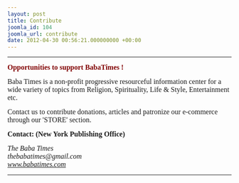 ```yaml
---
layout: post
title: Contribute
joomla_id: 104
joomla_url: contribute
date: 2012-04-30 00:56:21.000000000 +00:00
---
```

<hr />
<p><span style="font-family: trebuchet ms,geneva; font-size: 12pt; color: #800000;"><strong>Opportunities to support BabaTimes !</strong></span></p>
<p><span style="font-family: trebuchet ms,geneva; font-size: 12pt;">Baba Times is a non-profit progressive resourceful information center for a wide variety of topics from Religion, Spirituality, Life &amp; Style, Entertainment etc.</span></p>
<p><span style="font-family: trebuchet ms,geneva; font-size: 12pt;">Contact us to contribute donations, articles and patronize our e-commerce through our 'STORE' section.<br /></span></p>
<p><span style="font-family: trebuchet ms,geneva; font-size: 12pt;"><strong>Contact: (New York Publishing Office)<br /></strong></span></p>
<address><span style="font-family: trebuchet ms,geneva; font-size: 12pt;">The Baba Times</span></address><address><span style="font-family: trebuchet ms,geneva; font-size: 12pt;">thebabatimes@gmail.com</span></address><address><span style="font-family: trebuchet ms,geneva; font-size: 12pt;"><a target="_blank" href="http://www.babatimes.com">www.babatimes.com</a></span><hr /></address>
<p>&nbsp;</p>
